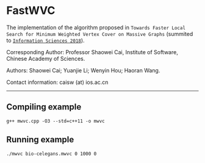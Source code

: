 # FastWVC
The implementation of the algorithm proposed in `Towards Faster Local Search for Minimum Weighted Vertex Cover on Massive Graphs` (summited to [`Information Sciences 2018`]).

[`Information Sciences 2018`]:https://www.journals.elsevier.com/information-sciences

Corresponding Author: Professor Shaowei Cai, Institute of Software, Chinese Academy of Sciences.

Authors: Shaowei Cai; Yuanjie Li; Wenyin Hou; Haoran Wang.

Contact information: caisw (at) ios.ac.cn

---

## Compiling example

```
g++ mwvc.cpp -O3 --std=c++11 -o mwvc
```

## Running example

```
./mwvc bio-celegans.mwvc 0 1000 0
```
